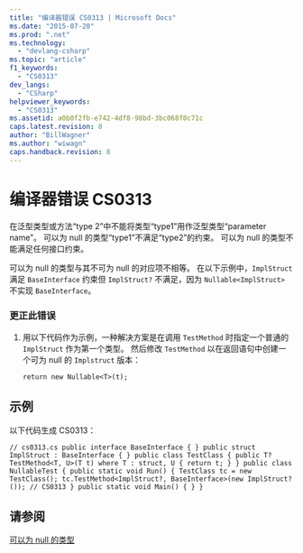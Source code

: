```yaml
---
title: "编译器错误 CS0313 | Microsoft Docs"
ms.date: "2015-07-20"
ms.prod: ".net"
ms.technology: 
  - "devlang-csharp"
ms.topic: "article"
f1_keywords: 
  - "CS0313"
dev_langs: 
  - "CSharp"
helpviewer_keywords: 
  - "CS0313"
ms.assetid: a0b0f2fb-e742-4df8-98bd-3bc068f0c71c
caps.latest.revision: 8
author: "BillWagner"
ms.author: "wiwagn"
caps.handback.revision: 8
---
```

# 编译器错误 CS0313
在泛型类型或方法“type 2”中不能将类型“type1”用作泛型类型“parameter name”。 可以为 null 的类型“type1”不满足“type2”的约束。 可以为 null 的类型不能满足任何接口约束。  
  
 可以为 null 的类型与其不可为 null 的对应项不相等。 在以下示例中，`ImplStruct` 满足 `BaseInterface` 约束但 `ImplStruct?` 不满足，因为 `Nullable<ImplStruct>` 不实现 `BaseInterface`。  
  
### 更正此错误  
  
1.  用以下代码作为示例，一种解决方案是在调用 `TestMethod` 时指定一个普通的 `ImplStruct` 作为第一个类型。 然后修改 `TestMethod` 以在返回语句中创建一个可为 null 的 `Implstruct` 版本：  
  
    ```  
    return new Nullable<T>(t);  
    ```  
  
## 示例  
 以下代码生成 CS0313：  
  
```  
// cs0313.cs public interface BaseInterface { } public struct ImplStruct : BaseInterface { } public class TestClass { public T? TestMethod<T, U>(T t) where T : struct, U { return t; } } public class NullableTest { public static void Run() { TestClass tc = new TestClass(); tc.TestMethod<ImplStruct?, BaseInterface>(new ImplStruct?()); // CS0313 } public static void Main() { } }  
```  
  
## 请参阅  
 [可以为 null 的类型](../../csharp/programming-guide/nullable-types/index.md)